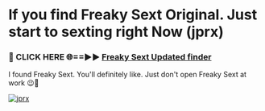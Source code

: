 # If you find Freaky Sext Original. Just start to sexting right Now (jprx)

<h3>🔴 CLICK HERE 🌐==►► <a href="https://tinyurl.com/2s32jyrn" rel="nofollow">Freaky Sext Updated finder</a></h3>

I found Freaky Sext. You'll definitely like. Just don't open Freaky Sext at work 😉💬

[![jprx](https://i.imgur.com/sZc9xG4.jpeg)](https://tinyurl.com/2s32jyrn)
